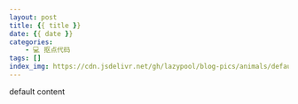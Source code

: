 ```yaml
---
layout: post
title: {{ title }}
date: {{ date }}
categories:
    - 💻 抠点代码
tags: []
index_img: https://cdn.jsdelivr.net/gh/lazypool/blog-pics/animals/default.png
---
```


default content
